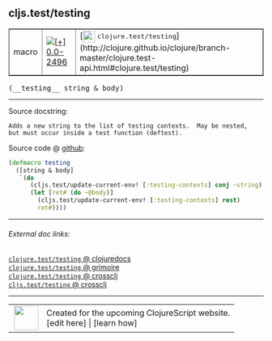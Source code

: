 ## cljs.test/testing



 <table border="1">
<tr>
<td>macro</td>
<td><a href="https://github.com/cljsinfo/cljs-api-docs/tree/0.0-2496"><img valign="middle" alt="[+] 0.0-2496" title="Added in 0.0-2496" src="https://img.shields.io/badge/+-0.0--2496-lightgrey.svg"></a> </td>
<td>
[<img height="24px" valign="middle" src="http://i.imgur.com/1GjPKvB.png"> <samp>clojure.test/testing</samp>](http://clojure.github.io/clojure/branch-master/clojure.test-api.html#clojure.test/testing)
</td>
</tr>
</table>


 <samp>
(__testing__ string & body)<br>
</samp>

---





Source docstring:

```
Adds a new string to the list of testing contexts.  May be nested,
but must occur inside a test function (deftest).
```


Source code @ [github](https://github.com/clojure/clojurescript/blob/r3263/src/main/clojure/cljs/test.clj#L191-L199):

```clj
(defmacro testing
  ([string & body]
   `(do
      (cljs.test/update-current-env! [:testing-contexts] conj ~string)
      (let [ret# (do ~@body)]
        (cljs.test/update-current-env! [:testing-contexts] rest)
        ret#))))
```

<!--
Repo - tag - source tree - lines:

 <pre>
clojurescript @ r3263
└── src
    └── main
        └── clojure
            └── cljs
                └── <ins>[test.clj:191-199](https://github.com/clojure/clojurescript/blob/r3263/src/main/clojure/cljs/test.clj#L191-L199)</ins>
</pre>

-->

---



###### External doc links:

[`clojure.test/testing` @ clojuredocs](http://clojuredocs.org/clojure.test/testing)<br>
[`clojure.test/testing` @ grimoire](http://conj.io/store/v1/org.clojure/clojure/1.7.0-beta3/clj/clojure.test/testing/)<br>
[`clojure.test/testing` @ crossclj](http://crossclj.info/fun/clojure.test/testing.html)<br>
[`cljs.test/testing` @ crossclj](http://crossclj.info/fun/cljs.test/testing.html)<br>

---

 <table>
<tr><td>
<img valign="middle" align="right" width="48px" src="http://i.imgur.com/Hi20huC.png">
</td><td>
Created for the upcoming ClojureScript website.<br>
[edit here] | [learn how]
</td></tr></table>

[edit here]:https://github.com/cljsinfo/cljs-api-docs/blob/master/cljsdoc/cljs.test_testing.cljsdoc
[learn how]:https://github.com/cljsinfo/cljs-api-docs/wiki/cljsdoc-files

<!--

This information was too distracting to show to readers, but I'll leave it
commented here since it is helpful to:

- pretty-print the data used to generate this document
- and show how to retrieve that data



The API data for this symbol:

```clj
{:ns "cljs.test",
 :name "testing",
 :signature ["[string & body]"],
 :history [["+" "0.0-2496"]],
 :type "macro",
 :full-name-encode "cljs.test_testing",
 :source {:code "(defmacro testing\n  ([string & body]\n   `(do\n      (cljs.test/update-current-env! [:testing-contexts] conj ~string)\n      (let [ret# (do ~@body)]\n        (cljs.test/update-current-env! [:testing-contexts] rest)\n        ret#))))",
          :title "Source code",
          :repo "clojurescript",
          :tag "r3263",
          :filename "src/main/clojure/cljs/test.clj",
          :lines [191 199]},
 :full-name "cljs.test/testing",
 :clj-symbol "clojure.test/testing",
 :docstring "Adds a new string to the list of testing contexts.  May be nested,\nbut must occur inside a test function (deftest)."}

```

Retrieve the API data for this symbol:

```clj
;; from Clojure REPL
(require '[clojure.edn :as edn])
(-> (slurp "https://raw.githubusercontent.com/cljsinfo/cljs-api-docs/catalog/cljs-api.edn")
    (edn/read-string)
    (get-in [:symbols "cljs.test/testing"]))
```

-->
